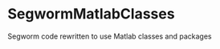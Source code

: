 SegwormMatlabClasses
====================

Segworm code rewritten to use Matlab classes and packages
